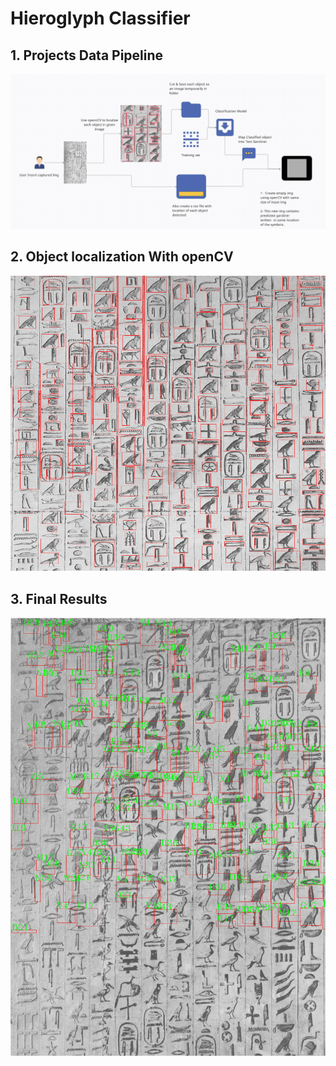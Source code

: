 # Hieroglyph Classifier

## 1. Projects Data Pipeline
![Project's Pipeline](https://github.com/ahmedtarek1325/Hieroglyphs-Classification/blob/master/CV_pipeline.png)


## 2. Object localization With openCV
![Object localization](https://github.com/ahmedtarek1325/Hieroglyphs-Classification/blob/master/img.png)

## 3. Final Results
![final Result](https://github.com/ahmedtarek1325/Hieroglyphs-Classification/blob/master/images/WhatsApp%20Image%202022-08-31%20at%207.43.13%20PM.jpeg)
